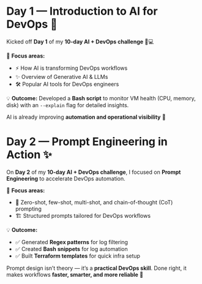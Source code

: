 # Day 1 — Introduction to AI for DevOps 🚀

Kicked off **Day 1** of my **10-day AI + DevOps challenge** 🤖💻  

🔑 **Focus areas:**  
- ⚡ How AI is transforming DevOps workflows  
- ✨ Overview of Generative AI & LLMs  
- 🛠 Popular AI tools for DevOps engineers  

💡 **Outcome:** Developed a **Bash script** to monitor VM health (CPU, memory, disk) with an `--explain` flag for detailed insights.  

AI is already improving **automation and operational visibility** 🚀  

# Day 2 — Prompt Engineering in Action ✨

On **Day 2** of my **10-day AI + DevOps challenge**, I focused on **Prompt Engineering** to accelerate DevOps automation.  

🔑 **Focus areas:**  
- 🧠 Zero-shot, few-shot, multi-shot, and chain-of-thought (CoT) prompting  
- 🏗 Structured prompts tailored for DevOps workflows  

💡 **Outcome:**  
- ✅ Generated **Regex patterns** for log filtering  
- ✅ Created **Bash snippets** for log automation  
- ✅ Built **Terraform templates** for quick infra setup  

Prompt design isn’t theory — it’s a **practical DevOps skill**. Done right, it makes workflows **faster, smarter, and more reliable** 🚀
